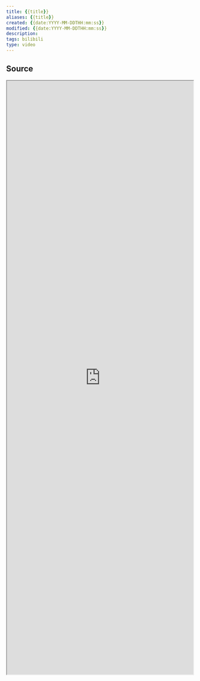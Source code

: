 ```yaml
---
title: {{title}}
aliases: {{title}}
created: {{date:YYYY-MM-DDTHH:mm:ss}}
modified: {{date:YYYY-MM-DDTHH:mm:ss}}
description: 
tags: bilibili
type: video
---
```


## Source
<iframe src='https://player.bilibili.com/player.html?isOutside=true&bvid={{title}}&p=1&autoplay=false' style='height:40vh;width:100%' class='iframe-radius' allow='fullscreen'/><center>via: <a href='https://www.bilibili.com/video/{{title}}' target='_blank' class='external-link'>https://www.bilibili.com/video/{{title}}</a></center>

## Notes

